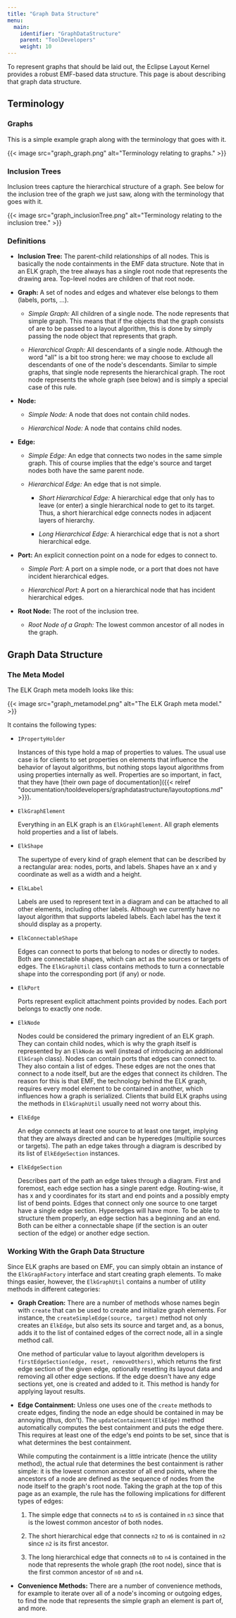 ```yaml
---
title: "Graph Data Structure"
menu:
  main:
    identifier: "GraphDataStructure"
    parent: "ToolDevelopers"
    weight: 10
---
```


To represent graphs that should be laid out, the Eclipse Layout Kernel provides a robust EMF-based data structure. This page is about describing that graph data structure.

## Terminology

### Graphs

This is a simple example graph along with the terminology that goes with it.

{{< image src="graph_graph.png" alt="Terminology relating to graphs." >}}


### Inclusion Trees

Inclusion trees capture the hierarchical structure of a graph. See below for the inclusion tree of the graph we just saw, along with the terminology that goes with it.

{{< image src="graph_inclusionTree.png" alt="Terminology relating to the inclusion tree." >}}


### Definitions

* **Inclusion Tree:** The parent-child relationships of all nodes. This is basically the node containments in the EMF data structure. Note that in an ELK graph, the tree always has a single root node that represents the drawing area. Top-level nodes are children of that root node.

* **Graph:** A set of nodes and edges and whatever else belongs to them (labels, ports, ...).

    * *Simple Graph:* All children of a single node. The node represents that simple graph. This means that if the objects that the graph consists of are to be passed to a layout algorithm, this is done by simply passing the node object that represents that graph.

    * *Hierarchical Graph:* All descendants of a single node. Although the word "all" is a bit too strong here: we may choose to exclude all descendants of one of the node's descendants. Similar to simple graphs, that single node represents the hierarchical graph. The root node represents the whole graph (see below) and is simply a special case of this rule.

* **Node:**

    * *Simple Node:* A node that does not contain child nodes.

    * *Hierarchical Node:* A node that contains child nodes.

* **Edge:**

    * *Simple Edge:* An edge that connects two nodes in the same simple graph. This of course implies that the edge's source and target nodes both have the same parent node.

    * *Hierarchical Edge:* An edge that is not simple.

        * *Short Hierarchical Edge:* A hierarchical edge that only has to leave (or enter) a single hierarchical node to get to its target. Thus, a short hierarchical edge connects nodes in adjacent layers of hierarchy.

        * *Long Hierarchical Edge:* A hierarchical edge that is not a short hierarchical edge.

* **Port:** An explicit connection point on a node for edges to connect to.

    * *Simple Port:* A port on a simple node, or a port that does not have incident hierarchical edges.

    * *Hierarchical Port:* A port on a hierarchical node that has incident hierarchical edges.

* **Root Node:** The root of the inclusion tree.

    * *Root Node of a Graph:* The lowest common ancestor of all nodes in the graph.


## Graph Data Structure

### The Meta Model

The ELK Graph meta modelh looks like this:

{{< image src="graph_metamodel.png" alt="The ELK Graph meta model." >}}

It contains the following types:

* `IPropertyHolder`

    Instances of this type hold a map of properties to values. The usual use case is for clients to set properties on elements that influence the behavior of layout algorithms, but nothing stops layout algorithms from using properties internally as well. Properties are so important, in fact, that they have [their own page of documentation]({{< relref "documentation/tooldevelopers/graphdatastructure/layoutoptions.md" >}}).

* `ElkGraphElement`

    Everything in an ELK graph is an `ElkGraphElement`. All graph elements hold properties and a list of labels.

* `ElkShape`

    The supertype of every kind of graph element that can be described by a rectangular area: nodes, ports, and labels. Shapes have an x and y coordinate as well as a width and a height.

* `ElkLabel`

    Labels are used to represent text in a diagram and can be attached to all other elements, including other labels. Although we currently have no layout algorithm that supports labeled labels. Each label has the text it should display as a property.

* `ElkConnectableShape`

    Edges can connect to ports that belong to nodes or directly to nodes. Both are connectable shapes, which can act as the sources or targets of edges. The `ElkGraphUtil` class contains methods to turn a connectable shape into the corresponding port (if any) or node.

* `ElkPort`

    Ports represent explicit attachment points provided by nodes. Each port belongs to exactly one node.

* `ElkNode`

    Nodes could be considered the primary ingredient of an ELK graph. They can contain child nodes, which is why the graph itself is represented by an `ElkNode` as well (instead of introducing an additional `ElkGraph` class). Nodes can contain ports that edges can connect to. They also contain a list of edges. These edges are not the ones that connect to a node itself, but are the edges that connect its children. The reason for this is that EMF, the technology behind the ELK graph, requires every model element to be contained in another, which influences how a graph is serialized. Clients that build ELK graphs using the methods in `ElkGraphUtil` usually need not worry about this.

* `ElkEdge`

    An edge connects at least one source to at least one target, implying that they are always directed and can be hyperedges (multiplie sources or targets). The path an edge takes through a diagram is described by its list of `ElkEdgeSection` instances.

* `ElkEdgeSection`

    Describes part of the path an edge takes through a diagram. First and foremost, each edge section has a single parent edge. Routing-wise, it has x and y coordinates for its start and end points and a possibly empty list of bend points. Edges that connect only one source to one target have a single edge section. Hyperedges will have more. To be able to structure them properly, an edge section has a beginning and an end. Both can be either a connectable shape (if the section is an outer section of the edge) or another edge section.


### Working With the Graph Data Structure

Since ELK graphs are based on EMF, you can simply obtain an instance of the `ElkGraphFactory` interface and start creating graph elements. To make things easier, however, the `ElkGraphUtil` contains a number of utility methods in different categories:

* **Graph Creation:** There are a number of methods whose names begin with `create` that can be used to create and initialize graph elements. For instance, the `createSimpleEdge(source, target)` method not only creates an `ElkEdge`, but also sets its source and target and, as a bonus, adds it to the list of contained edges of the correct node, all in a single method call.

    One method of particular value to layout algorithm developers is `firstEdgeSection(edge, reset, removeOthers)`, which returns the first edge section of the given edge, optionally resetting its layout data and removing all other edge sections. If the edge doesn't have any edge sections yet, one is created and added to it. This method is handy for applying layout results.

* **Edge Containment:** Unless one uses one of the `create` methods to create edges, finding the node an edge should be contained in may be annoying (thus, don't). The `updateContainment(ElkEdge)` method automatically computes the best containment and puts the edge there. This requires at least one of the edge's end points to be set, since that is what determines the best containment.

    While computing the containment is a little intricate (hence the utility method), the actual rule that determines the best containment is rather simple: it is the lowest common ancestor of all end points, where the ancestors of a node are defined as the sequence of nodes from the node itself to the graph's root node. Taking the graph at the top of this page as an example, the rule has the following implications for different types of edges:

    1. The simple edge that connects `n4` to `n5` is contained in `n3` since that is the lowest common ancestor of both nodes.

    1. The short hierarchical edge that connects `n2` to `n6` is contained in `n2` since `n2` is its first ancestor.

    1. The long hierarchical edge that connects `n0` to `n4` is contained in the node that represents the whole graph (the root node), since that is the first common ancestor of `n0` and `n4`.

* **Convenience Methods:** There are a number of convenience methods, for example to iterate over all of a node's incoming or outgoing edges, to find the node that represents the simple graph an element is part of, and more.
